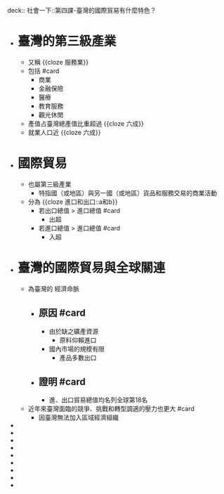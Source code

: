 deck:: 社會一下::第四課-臺灣的國際貿易有什麼特色？

- # 臺灣的第三級產業
	- 又稱 {{cloze 服務業}}
	- 包括 #card
		- 商業
		- 金融保險
		- 醫療
		- 教育服務
		- 觀光休閒
	- 產值占臺灣總產值比重超過 {{cloze 六成}}
	- 就業人口近 {{cloze 六成}}
- # 國際貿易
	- 也屬第三級產業
		- 特指國（或地區）與另一國（或地區）貨品和服務交易的商業活動
	- 分為 {{cloze 進口和出口::a和b}}
		- 若出口總值 > 進口總值 #card
			- 出超
		- 若進口總值 > 進口總值 #card
			- 入超
- # 臺灣的國際貿易與全球關連
	- 為臺灣的 經濟命脈
		- ## 原因 #card
			- 由於缺之礦產資源
				- 原料仰賴進口
			- 國內市場的規模有限
				- 產品多數出口
		- ## 證明 #card
			- 進、出口貿易總值均名列全球第18名
	- 近年來臺灣面臨的競爭、挑戰和轉型調適的壓力也更大 #card
		- 因臺灣無法加入區域經濟組織
-
-
-
-
-
-
-
-
-
